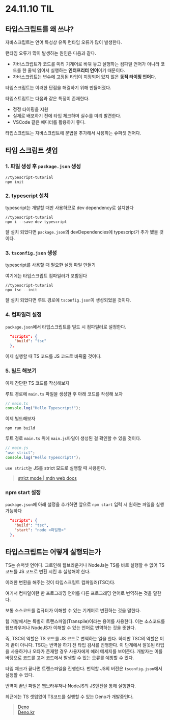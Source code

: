# 24.11.10 TIL

## 타입스크립트를 왜 쓰냐?

자바스크립트는 언어 특성상 유독 런타임 오류가 많이 발생한다.

런타임 오류가 많이 발생하는 원인은 다음과 같다.

- 자바스크립트가 코드를 미리 기계어로 바꿔 놓고 실행하는 컴파일 언어가 아니라 코드를 한 줄씩 읽어서 실행하는 **인터프리터 언어**이기 때문이다.
- 자바스크립트는 변수에 고정된 타입이 지정되어 있지 않은 **동적 타이핑 언어**다.

타입스크립트는 이러한 단점을 해결하기 위해 만들어졌다.

타입스트립트는 다음과 같은 특징이 존재한다.

- 정정 타이핑을 지원
- 실제로 배포하기 전에 타입 체크하며 실수를 미리 발견한다.
- VSCode 같은 에디터를 활용하기 좋다.

타입스크립트는 자바스크립트에 문법을 추가해서 사용하는 슈퍼셋 언어다.

## 타입 스크립트 셋업

### 1. 파일 생성 후 `package.json` 생성

```
//typescript-tutorial
npm init
```

### 2. typescript 설치

typescript는 개발할 때만 사용하므로 dev dependency로 설치한다

```
//typescript-tutorial
npm i --save-dev typescript
```

잘 설치 되었다면 `package.json`의 devDependencies에 typescript가 추가 됐을 것이다.

### 3. `tsconfig.json` 생성

typescript를 사용할 때 필요한 설정 파일 만들기

여기에는 타입스크립트 컴파일러가 포함된다

```
//typescript-tutorial
npx tsc --init
```

잘 설치 되었다면 루트 경로에 `tsconfig.json`이 생성되었을 것이다.

### 4. 컴파일러 설정

`package.json`에서 타입스크립트를 빌드 시 컴파일러로 설정한다.

```json
  "scripts": {
    "build": "tsc"
  },
```

이제 실행할 때 TS 코드를 JS 코드로 바꿔줄 것이다.

### 5. 빌드 해보기

이제 간단한 TS 코드를 작성해보자

루트 경로에 `main.ts` 파일을 생성한 후 아래 코드를 작성해 보자

```js
// main.ts
console.log("Hello Typescript!");
```

이제 빌드해보자

```
npm run build
```

루트 경로 `main.ts` 위에 `main.js`파일이 생성된 걸 확인할 수 있을 것이다.

```js
// main.js
"use strict";
console.log("Hello Typescript!");
```

`use strict`는 JS를 strict 모드로 실행할 때 사용한다.

> [strict mode | mdn web docs](https://developer.mozilla.org/ko/docs/Web/JavaScript/Reference/Strict_mode)

### npm start 설정

`package.json`에 아래 설정을 추가하면 앞으로 `npm start` 입력 시 원하는 파일을 실행 가능하다

```json
  "scripts": {
    "build": "tsc",
    "start": "node <파일명>"
  },
```

## 타입스크립트는 어떻게 실행되는가

TS는 슈퍼셋 언어다. 그로인해 웹브라운저나 NodeJs는 TS를 바로 실행할 수 없어 TS 코드를 JS 코드로 변환 시킨 후 실행해야 한다.

이러한 변환을 해주는 것이 타입스크립트 컴파일러(TSC)다.

여기서 컴파일이란 한 프로그래밍 언어를 다른 프로그래밍 언어로 변역하는 것을 말한다.

보통 소스코드를 컴퓨터가 이해할 수 있는 기계어로 변환하는 것을 말한다.

웹 개발에서는 특별히 트랜스파일(Transpile)이라는 용어를 사용한다. 이는 소스코드를 웹브라우저나 NodeJS가 이해할 수 있는 언어로 변역하는 것을 뜻한다.

즉, TSC의 역할은 TS 코드를 JS 코드로 변역하는 일을 한다. 하지만 TSC의 역할은 이게 끝이 아니다. TSC는 번역을 하기 전 타입 검사를 진행한다. 이 단계에서 잘못된 타입을 사용하거나 오타가 존재할 경우 사용자에게 에러 메세지를 보여준다. 개발자는 이를 바탕으로 코드를 고쳐 코드에서 발생할 수 있는 오류를 예방할 수 있다.

타입 체크가 끝나면 트랜스파일을 진행한다. 번역할 JS의 버전은 `tsconfig.json`에서 설정할 수 있다.

번역이 끝난 파일은 웹브라우저나 NodeJS의 JS엔진을 통해 실행한다.

최근에는 TS 셋업없이 TS코드를 실행할 수 있는 Deno가 개발중인다.

> [Deno](https://deno.com/)  
> [Deno.kr](https://deno.kr/)
